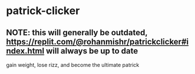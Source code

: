 # patrick-clicker

## NOTE: this will generally be outdated, https://replit.com/@rohanmishr/patrickclicker#index.html will always be up to date

gain weight, lose rizz, and become the ultimate patrick
